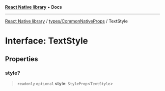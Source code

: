 [**React Native library**](../../../index.md) • **Docs**

***

[React Native library](../../../modules.md) / [types/CommonNativeProps](../index.md) / TextStyle

# Interface: TextStyle

## Properties

### style?

> `readonly` `optional` **style**: `StyleProp`\<`TextStyle`\>
